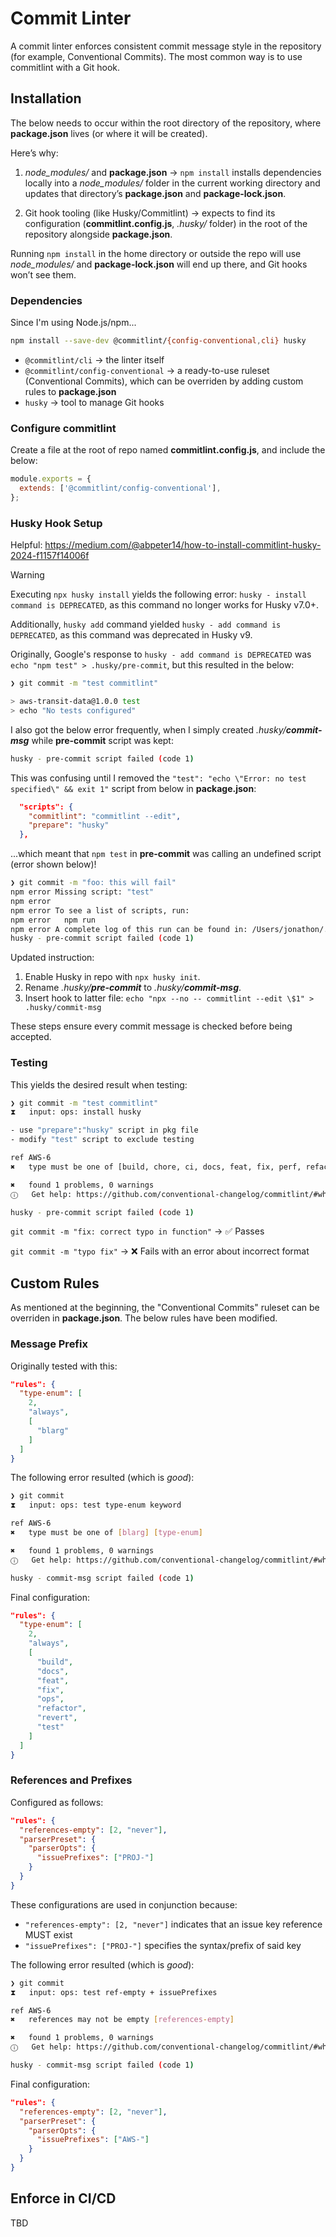 # Commit Linter

A commit linter enforces consistent commit message style in the repository (for example, Conventional Commits). The most common way is to use commitlint with a Git hook.

## Installation

The below needs to occur within the root directory of the repository, where **package.json** lives (or where it will be created).

Here’s why:

1. _node_modules/_ and **package.json** → `npm install` installs dependencies locally into a _node_modules/_ folder in the current working directory and updates that directory’s **package.json** and **package-lock.json**.

2. Git hook tooling (like Husky/Commitlint) → expects to find its configuration (**commitlint.config.js**, _.husky/_ folder) in the root of the repository alongside **package.json**.

Running `npm install` in the home directory or outside the repo will use _node_modules/_ and **package-lock.json** will end up there, and Git hooks won’t see them.

### Dependencies

Since I'm using Node.js/npm...

```bash
npm install --save-dev @commitlint/{config-conventional,cli} husky
```

- `@commitlint/cli` → the linter itself
- `@commitlint/config-conventional` → a ready-to-use ruleset (Conventional Commits), which can be overriden by adding custom rules to **package.json**
- `husky` → tool to manage Git hooks

### Configure commitlint

Create a file at the root of repo named **commitlint.config.js**, and include the below:

```javascript
module.exports = {
  extends: ['@commitlint/config-conventional'],
};
```

### Husky Hook Setup

Helpful: https://medium.com/@abpeter14/how-to-install-commitlint-husky-2024-f1157f14006f

> [!WARNING]
> 
> Executing `npx husky install` yields the following error: `husky - install command is DEPRECATED`, as this command no longer works for Husky v7.0+.
> 
> Additionally, `husky add` command yielded `husky - add command is DEPRECATED`, as this command was deprecated in Husky v9.

Originally, Google's response to `husky - add command is DEPRECATED` was `echo "npm test" > .husky/pre-commit`, but this resulted in the below:

```bash
❯ git commit -m "test commitlint"

> aws-transit-data@1.0.0 test
> echo "No tests configured"
```

I also got the below error frequently, when I simply created _.husky/**commit-msg**_ while **pre-commit** script was kept:

```bash
husky - pre-commit script failed (code 1)
```

This was confusing until I removed the `"test": "echo \"Error: no test specified\" && exit 1"` script from below in **package.json**:

```json
  "scripts": {
    "commitlint": "commitlint --edit",
    "prepare": "husky"
  },
```

...which meant that `npm test` in **pre-commit** was calling an undefined script (error shown below)!

```bash
❯ git commit -m "foo: this will fail"
npm error Missing script: "test"
npm error
npm error To see a list of scripts, run:
npm error   npm run
npm error A complete log of this run can be found in: /Users/jonathon/.npm/_logs/2025-08-24T16_18_28_412Z-debug-0.log
husky - pre-commit script failed (code 1)
```

Updated instruction:

1. Enable Husky in repo with `npx husky init`.
2. Rename _.husky/**pre-commit**_ to _.husky/**commit-msg**_.
2. Insert hook to latter file: `echo "npx --no -- commitlint --edit \$1" > .husky/commit-msg`

These steps ensure every commit message is checked before being accepted.

### Testing

This yields the desired result when testing:

```bash
❯ git commit -m "test commitlint"
⧗   input: ops: install husky

- use "prepare":"husky" script in pkg file
- modify "test" script to exclude testing

ref AWS-6
✖   type must be one of [build, chore, ci, docs, feat, fix, perf, refactor, revert, style, test] [type-enum]

✖   found 1 problems, 0 warnings
ⓘ   Get help: https://github.com/conventional-changelog/commitlint/#what-is-commitlint

husky - pre-commit script failed (code 1)
```

`git commit -m "fix: correct typo in function"` → ✅ Passes

`git commit -m "typo fix"` → ❌ Fails with an error about incorrect format

## Custom Rules

As mentioned at the beginning, the "Conventional Commits" ruleset can be overriden in **package.json**. The below rules have been modified.

### Message Prefix

Originally tested with this:

```json
"rules": {
  "type-enum": [
    2,
    "always",
    [
      "blarg"
    ]
  ]
}
```

The following error resulted (which is _good_):

```bash
❯ git commit
⧗   input: ops: test type-enum keyword

ref AWS-6
✖   type must be one of [blarg] [type-enum]

✖   found 1 problems, 0 warnings
ⓘ   Get help: https://github.com/conventional-changelog/commitlint/#what-is-commitlint

husky - commit-msg script failed (code 1)
```

Final configuration:

```json
"rules": {
  "type-enum": [
    2,
    "always",
    [
      "build",
      "docs",
      "feat",
      "fix",
      "ops",
      "refactor",
      "revert",
      "test"
    ]
  ]
}
```

### References and Prefixes

Configured as follows:

```json
"rules": {
  "references-empty": [2, "never"],
  "parserPreset": {
    "parserOpts": {
      "issuePrefixes": ["PROJ-"]
    }
  }
}
```

These configurations are used in conjunction because:

- `"references-empty": [2, "never"]` indicates that an issue key reference MUST exist
- `"issuePrefixes": ["PROJ-"]` specifies the syntax/prefix of said key

The following error resulted (which is _good_):

```bash
❯ git commit
⧗   input: ops: test ref-empty + issuePrefixes

ref AWS-6
✖   references may not be empty [references-empty]

✖   found 1 problems, 0 warnings
ⓘ   Get help: https://github.com/conventional-changelog/commitlint/#what-is-commitlint

husky - commit-msg script failed (code 1)
```

Final configuration:

```json
"rules": {
  "references-empty": [2, "never"],
  "parserPreset": {
    "parserOpts": {
      "issuePrefixes": ["AWS-"]
    }
  }
}
```

## Enforce in CI/CD

TBD
